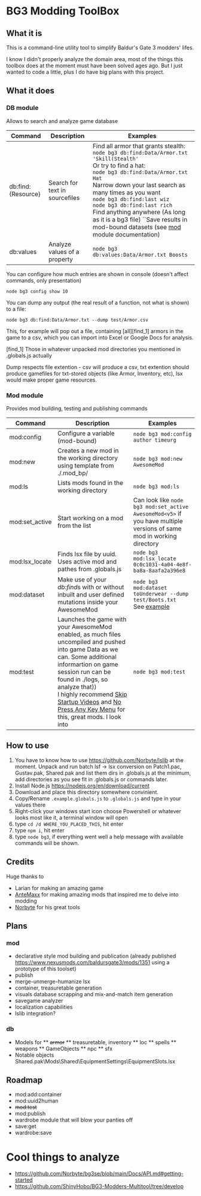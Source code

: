 # BG3 Modding ToolBox
## What it is

This is a command-line utility tool to simplify Baldur's Gate 3 modders' lifes.

I know I didn't properly analyze the domain area, most of the things this toolbox does at the moment must have been solved ages ago.
But I just wanted to code a little, plus I do have big plans with this project.

## What it does

### <a id="db"></a> DB module
Allows to search and analyze game database

|Command|Description|Examples|
|---|---|---|
db:find:{Resource}| Search for text in sourcefiles | Find all armor that grants stealth:<br>`node bg3 db:find:Data/Armor.txt 'Skill(Stealth'`<br>Or try to find a hat:<br>`node bg3 db:find:Data/Armor.txt Hat`<br>Narrow down your last search as many times as you want<br>`node bg3 db:find:last wiz`<br>`node bg3 db:find:last rich`<br>Find anything anywhere (As long as it is a bg3 file) ``<ber>Save results in mod-bound datasets (see [mod](#mod) module documentation) |
db:values | Analyze values of a property | `node bg3 db:values:Data/Armor.txt Boosts` |


You can configure how much entries are shown in console (doesn't affect commands, only presentation)

`node bg3 config show 10`

You can dump any output (the real result of a function, not what is shown) to a file:

`node bg3 db:find:Data/Armor.txt --dump test/Armor.csv`

This, for example will pop out a file, containing [all][find_1] armors in the game to a csv, which you can import into Excel or Google Docs for analysis.

[find_1] Those in whatever unpacked mod directories you mentioned in .globals.js actually

Dump respects file extention - csv will produce a csv, txt extention should produce gamefiles for txt-stored objects (like Armor, Inventory, etc), lsx would make proper game resources.

### <a id="mod"></a> Mod module
Provides mod building, testing and publishing commands

|Command|Description|Examples|
|---|---|---|
| mod:config | Configure a variable (mod-bound) | `node bg3 mod:config author timeurg` |
| mod:new | Creates a new mod in the working directory using template from ./.mod_bp/ | `node bg3 mod:new AwesomeMod` |
| mod:ls | Lists mods found in the working directory | `node bg3 mod:ls` |
| mod:set_active | Start working on a mod from the list | Can look like `node bg3 mod:set_active AwesomeMod<v5>` if you have multiple versions of same mod in working directory |
| mod:lsx_locate | Finds lsx file by uuid. Uses active mod and pathes from .globals.js | `node bg3 mod:lsx_locate 0c0c1031-4a04-4e8f-ba8a-8aafa2a396e8` |
| mod:dataset | Make use of your *db:find*s with or without inbuilt and user defined mutations inside your AwesomeMod | `node bg3 mod:dataset toUnderwear --dump test/Boots.txt`<br> See [example](.doc/example.md)|
| mod:test | Launches the game with your AwesomeMod enabled, as much files uncompiled and pushed into game Data as we can. Some additional informartion on game session run can be found in ./logs, so analyze that))<br>I highly recommend [Skip Startup Videos](https://www.nexusmods.com/baldursgate3/mods/657) and [No Press Any Key Menu](https://www.nexusmods.com/baldursgate3/mods/745) for this, great mods. I look into []() | `node bg3 mod:test`


## How to use

1. You have to know how to use https://github.com/Norbyte/lslib at the moment. Unpack and run batch lsf -> lsx  conversion on Patch1.pac, Gustav.pak, Shared.pak and list them dirs in .globals.js at the minimum, add directories as you see fit in .globals.js or commands later.
2. Install Node.js https://nodejs.org/en/download/current
3. Download and place this directory somewhere convinient.
4. Copy/Rename `.example.globals.js` to `.globals.js` and type in your values there
5. Right-click your windows start icon choose Powershell or whatever looks most like it, a terminal window will open
6. type `cd /d WHERE_YOU_PLACED_THIS`, hit enter
5. type `npm i`, hit enter
7. type `node bg3`, if everything went well a help message with available commands will be shown.

## Credits

Huge thanks to
* Larian for making an amazing game
* [AnteMaxx](https://www.nexusmods.com/baldursgate3/users/100288838) for making amazing mods that inspired me to delve into modding
* [Norbyte](https://github.com/Norbyte) for his great tools


## Plans

### mod
* declarative style mod building and publication (already published https://www.nexusmods.com/baldursgate3/mods/1351 using a prototype of this toolset)
* publish
* merge-unmerge-humanize lsx
* container, treasuretable generation 
* visuals database scrapping and mix-and-match item generation
* savegame analyzer
* localization capabilities
* lslib integration?

### db
* Models for
** ~~armor~~
** treasuretable, inventory
** loc
** spells
** weapons
** GameObjects
** npc
** sfx
* Notable objects
Shared.pak\Mods\Shared\EquipmentSettings\EquipmentSlots.lsx

## Roadmap

* mod:add:container
* mod:uuid2human
* ~~mod:test~~
* mod:publish
* wardrobe module that will blow your panties off
* save:get
* wardrobe:save

# Cool things to analyze

* https://github.com/Norbyte/bg3se/blob/main/Docs/API.md#getting-started
* https://github.com/ShinyHobo/BG3-Modders-Multitool/tree/develop